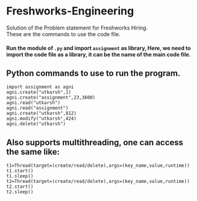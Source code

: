# Freshworks-Engineering
Solution of the Problem statement for Freshworks Hiring.\
These are the commands to use the code file.

#### Run the module of `.py` and import `assignment` as library, Here, we need to import the code file as a library, it can be the name of the main code file.

## Python commands to use to run the program.
`import assignment as agni`\
`agni.create("utkarsh",1)`\
`agni.create("assignment",23,3600)`\
`agni.read("utkarsh")`\
`agni.read("assignment")`\
`agni.create("utkarsh",812)`\
`agni.modify("utkarsh",424)`\
`agni.delete("utkarsh")`


## Also supports multithreading, one can access the same like:
`t1=Thread(target=(create/read/delete),args=(key_name,value,runtime))`\
`t1.start()`\
`t1.sleep()`\
`t2=Thread(target=(create/read/delete),args=(key_name,value,runtime))`\
`t2.start()`\
`t2.sleep()`

